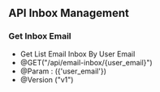 ## API Inbox Management

### Get Inbox Email


 * Get List Email Inbox By User Email
 * @GET("/api/email-inbox/{user_email}")
 * @Param : ({'user_email'})
 * @Version ("v1")
